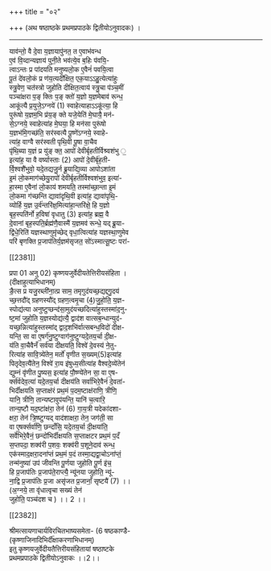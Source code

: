 +++
title = "०२"

+++
(अथ षष्ठाष्ठके प्रथमप्रपाठके द्वितीयोऽनुवादकः) ।  
___________
याव॑न्तो॒ वै दे॒वा य॒ज्ञायापु॑नत॒ त ए॒वाभ॑वन्ध  
ए॒व॑ वि॒व्दान्यज्ञाय॑ पुनी॒ते भव॑त्ये॒व ब॒हिः प॑वयि॒-  
त्वाऽन्तः प्र पा॑दयति मनुष्यलो॒क ए॒वैनं॑ पवयि॒त्वा  
पू॒तं दे॑वलो॒कं प्र ण॑य॒त्यदी॑क्षित॒ एक॒याऽऽहु॒त्येत्या॑हुः  
स्त्रु॒वेण॒ चत॑स्त्रो जुहोति दीक्षित॒त्वाय॑ स्त्रु॒चा प॑ञ्च॒मीं  
पञ्चा॑क्षरा प॒ङ् क्तिः प॒ङ् क्तो॑ य॒ज्ञो य॒ज्ञमेबाव॑ रून्ध॒  
आकूंत्यै प्र॒युजे॒ऽग्नये॑ (1) स्वाहेत्याहाऽऽकू॑त्या॒ हि  
पुरू॑षो य॒ज्ञम॒भि प्र॑य॒ङ् क्ते यजे॒येति॑ मे॒घायै॒ मन॑-  
से॒ऽग्नये॒ स्वाहेत्या॑ह मे॒घया॒ हि मन॑सा पुरू॑षो  
य॒ज्ञभ॑मि॒गच्छ॑ति॒ सर॑स्वत्यै पू॒ष्णे॑ऽग्नये॒ स्वाहे-  
त्या॑ह॒ वाग्वै सर॑स्वती पृथि॒वी पू॒षा वा॒चैव  
पृ॑थि॒ब्या य॒ज्ञं प्र यु॑ङ् क्त॒ आपो॑ देवीर्बृहतीर्विश्र्वशंभु ॒  
इत्या॑ह॒ या वै वर्ष्यास्ताः (2) आपो॑ दे॒वीर्बृ॑ह॒ती-  
र्वि॒श्वशै॑भुवो॒ यदे॒तद्यजु॒र्न ब्रू॒याद्यि॒व्या आपोऽशा॑ता  
इ॒मं लो॒कमाग॑च्छेयु॒रापो॑ देवीर्बृहतीर्विश्वशंभुव॒ इत्या॑-  
हा॒स्मा ए॒वैना॑ लो॒काय॑ शमयति॒ तस्मा॑च्छा॒न्ता इ॒मं  
लो॒कमा ग॑च्छन्ति द्यावा॑दृथि॒वी इत्या॑ह॒ द्यावा॑पृथि॒-  
व्योर्हि य॒ज्ञ उ॒र्व॑न्तरि॑क्ष॒मित्या॑हा॒न्तरि॑क्षे॒ हि य॒ज्ञो  
बृह॒स्पति॑र्नो ह॒विषा॑ वृधातु (3) इत्या॑ह॒ ब्रह्म॒ वै  
दे॒वानां बृह॒स्पति॒र्ब्रह्म॑णै॒वास्मै॑ य॒ज्ञमव॑ रून्धे॒ यद् ब्रू॒या-  
द्वि॑धे॒रिति॑ यज्ञस्थाणुमृ॑च्छेद् वृधा॒त्वित्या॑ह यज्ञस्था॒णुमेव  
परि॑ बृणक्ति प्र॒जाप॑तिर्य॒ज्ञम॑सृजत॒ सो॑ऽस्मात्सू॒ष्टः परा॑-

[[2381]]

प्रपा 01 अनु 02) कृष्णयजुर्वेदीयतेत्तिरीयसंहिता ।  
(दीक्षाहुत्याभिधानम्)  
ङै॒त्स प्र यजु॒रब्ली॑ना॒त्प्र साम॒ तमृगुद॑यच्छ॒द्यद्दगु॒दय॑  
च्छ॒त्तदौ॑द् ग्रहणस्यौ॑द् ग्रहण॒त्वमृ॒चा (4॒)जु॒हो॒ति॒ य॒ज्ञ-  
स्पोद्य॑त्या अनुष्टुप्छन्द॑सा॒मुद॑यच्छदित्या॑हुस्तस्मा॑द॒नु-  
ष्ट॒मा॑ जुहोति य॒ज्ञस्योद्य॑त्यै॒ द्वाद॑श वात्सब॒न्धान्युद॑-  
यच्छ॒न्नित्या॑हुस्तस्मा॑द् द्वाद॒शभि॑र्वात्सबन्ध॒विदो॑ दीक्ष-  
यन्ति॒ सा वा ए॒षर्ग॑नु॒ष्टुग्वाग॑नुष्टुग्यदे॒तय॒र्चा दी॒क्ष-  
य॑ति वा॒चैवैनँ सर्व॑या दीक्षयति॒ विश्वे॑ दे॒वस्य॑ ने॒तु-  
रित्या॑ह सावि॒त्र्ये॑तेन॒ मर्तो॑ वृणीत स॒ख्यम्(5)इत्या॑ह  
पितृदेव॒त्यै॑तेन॒ विश्वे॑ रा॒य इ॑षुध्य॒सीत्या॑ह वैश्वदे॒व्ये॑तेन॑  
द्युम्नं वृ॑णीत पु॒ष्यस॒ इत्या॑ह पौ॒ष्ण्ये॑तेन सा॒ वा ए॒ष-  
र्क्स॑र्वदेव॒त्या॑ यदे॒तय॒र्चा दीक्षय॑ति सर्वा॑भिरे॒वैनं॑ दे॒वता॑-  
भिर्दीक्षयति स॒प्ताक्ष॑रं प्रथ॒मं प॒दम॒ष्टाक्ष॑राणि॒ त्रीणि॒  
यानि॒ त्रीणि॒ तान्यष्टावुप॑यन्ति॒ यानि॑ च॒त्वारि॒  
तान्य॒ष्टौ यद॒ष्टा॑क्ष॑रा॒ तेन॑ (6) गा॒य॒त्री यदेका॑दशा-  
क्षरा॒ तेन॑ त्रि॒ष्ष्टुग्यद् वाद॑शाक्षरा॒ तेन॒ जग॑ती॒ सा  
वा ए॒षर्क्सर्वा॑णि॒ छन्दाँसि॒ यदे॒तय॒र्चा दी॒क्षया॑ति॒  
सर्वेभिरे॒वैनं॒ छन्दो॑भिर्दीक्षयति स॒प्ताक्षटर प्रथ॒मं प॒दँ  
स॒प्तपदा॒ शक्व॑री प॒शवः॒ शक्व॑री प॒शूने॒दाव॑ रून्ध॒  
एक॑स्माद॒क्षरा॒दना॑प्तं प्रथ॒मं प॒दं तस्मा॒द्यद्वा॒चोऽना॑प्तं॒  
तन्म॑नुष्या॑ उप॑ जीवन्ति पू॒र्णया जुहोति पू॒र्ण इ॑च॒  
हि प्र॒जाप॑तिः प्र॒जाप॑ते॒राप्त्यै॒ न्यू॑नया जुहोति॒ न्यू॑-  
ना॒द्वि प्र॒जाप॑तिः प्र॒जा असृ॑जत प्र॒जानाँ॒ सृष्टयै॑ (7) ।।  
(अ॒ग्नये॒ ता वृ॑धात्वृचा सख्यं तेन॑  
जुहोति॒ पञ्च॑दश च ) ।। 2 ।।

[[2382]]

श्रीमत्सायणाचार्यविरचितभाष्यसमेता- (6 षष्ठकाण्डै-  
(कृष्णाजिनादिभिर्दी॑क्षाकरणाभिधानम्)  
इतु कृष्णयजुर्वेदीयतैत्तिरीयसंहितायां षष्ठाष्टके  
प्रथमप्रपाठके द्वितीयोऽनुवाकः ।।2।।  
